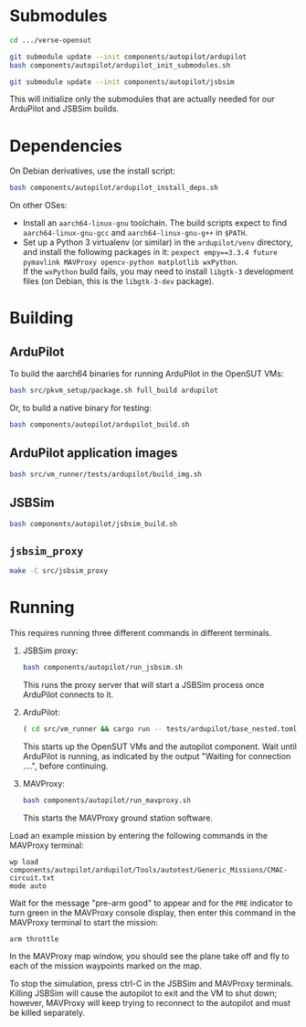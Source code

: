 # Submodules

```sh
cd .../verse-opensut

git submodule update --init components/autopilot/ardupilot
bash components/autopilot/ardupilot_init_submodules.sh

git submodule update --init components/autopilot/jsbsim
```

This will initialize only the submodules that are actually needed for our
ArduPilot and JSBSim builds.


# Dependencies

On Debian derivatives, use the install script:

```sh
bash components/autopilot/ardupilot_install_deps.sh
```

On other OSes:

* Install an `aarch64-linux-gnu` toolchain.  The build scripts expect to find
  `aarch64-linux-gnu-gcc` and `aarch64-linux-gnu-g++` in `$PATH`.
* Set up a Python 3 virtualenv (or similar) in the `ardupilot/venv` directory,
  and install the following packages in it:
  `pexpect empy==3.3.4 future pymavlink MAVProxy opencv-python matplotlib wxPython`.  
  If the `wxPython` build fails, you may need to install `libgtk-3` development
  files (on Debian, this is the `libgtk-3-dev` package).


# Building

## ArduPilot

To build the aarch64 binaries for running ArduPilot in the OpenSUT VMs:

```sh
bash src/pkvm_setup/package.sh full_build ardupilot
```

Or, to build a native binary for testing:

```sh
bash components/autopilot/ardupilot_build.sh
```

## ArduPilot application images

```sh
bash src/vm_runner/tests/ardupilot/build_img.sh
```

## JSBSim

```sh
bash components/autopilot/jsbsim_build.sh
```

## `jsbsim_proxy`

```sh
make -C src/jsbsim_proxy
```


# Running

This requires running three different commands in different terminals.

1. JSBSim proxy:

    ```sh
    bash components/autopilot/run_jsbsim.sh
    ```

    This runs the proxy server that will start a JSBSim process once ArduPilot
    connects to it.

2. ArduPilot:

    ```sh
    ( cd src/vm_runner && cargo run -- tests/ardupilot/base_nested.toml )
    ```

    This starts up the OpenSUT VMs and the autopilot component.  Wait until
    ArduPilot is running, as indicated by the output "Waiting for connection
    ....", before continuing.

3. MAVProxy:

    ```sh
    bash components/autopilot/run_mavproxy.sh
    ```

    This starts the MAVProxy ground station software.

Load an example mission by entering the following commands in the MAVProxy
terminal:

```
wp load components/autopilot/ardupilot/Tools/autotest/Generic_Missions/CMAC-circuit.txt
mode auto
```

Wait for the message "pre-arm good" to appear and for the `PRE` indicator to
turn green in the MAVProxy console display, then enter this command in the
MAVProxy terminal to start the mission:

```
arm throttle
```

In the MAVProxy map window, you should see the plane take off and fly to each
of the mission waypoints marked on the map.

To stop the simulation, press ctrl-C in the JSBSim and MAVProxy terminals.
Killing JSBSim will cause the autopilot to exit and the VM to shut down;
however, MAVProxy will keep trying to reconnect to the autopilot and must be
killed separately.
